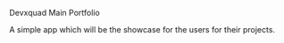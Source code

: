 Devxquad Main Portfolio 

A simple app which will be the showcase for the users for their projects.
